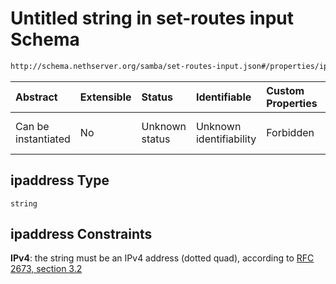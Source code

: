 # Untitled string in set-routes input Schema

```txt
http://schema.nethserver.org/samba/set-routes-input.json#/properties/ipaddress
```



| Abstract            | Extensible | Status         | Identifiable            | Custom Properties | Additional Properties | Access Restrictions | Defined In                                                                   |
| :------------------ | :--------- | :------------- | :---------------------- | :---------------- | :-------------------- | :------------------ | :--------------------------------------------------------------------------- |
| Can be instantiated | No         | Unknown status | Unknown identifiability | Forbidden         | Allowed               | none                | [set-routes-input.json*](samba/set-routes-input.json "open original schema") |

## ipaddress Type

`string`

## ipaddress Constraints

**IPv4**: the string must be an IPv4 address (dotted quad), according to [RFC 2673, section 3.2](https://tools.ietf.org/html/rfc2673 "check the specification")
